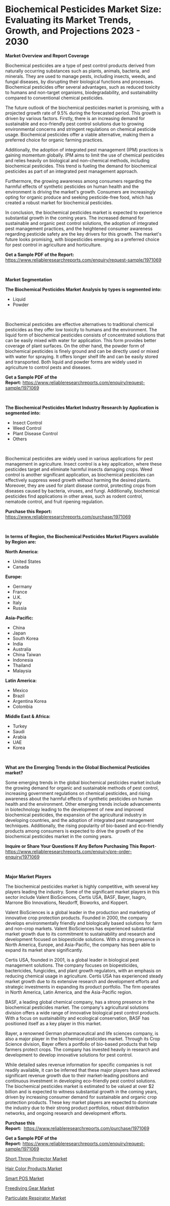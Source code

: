 <p><h1>Biochemical Pesticides Market Size: Evaluating its Market Trends, Growth, and Projections 2023 - 2030</h1></p><p><strong>Market Overview and Report Coverage</strong></p>
<p><p>Biochemical pesticides are a type of pest control products derived from naturally occurring substances such as plants, animals, bacteria, and minerals. They are used to manage pests, including insects, weeds, and fungal diseases, by disrupting their biological functions and processes. Biochemical pesticides offer several advantages, such as reduced toxicity to humans and non-target organisms, biodegradability, and sustainability compared to conventional chemical pesticides.</p><p>The future outlook of the biochemical pesticides market is promising, with a projected growth rate of 9.5% during the forecasted period. This growth is driven by various factors. Firstly, there is an increasing demand for sustainable and eco-friendly pest control solutions due to growing environmental concerns and stringent regulations on chemical pesticide usage. Biochemical pesticides offer a viable alternative, making them a preferred choice for organic farming practices.</p><p>Additionally, the adoption of integrated pest management (IPM) practices is gaining momentum globally. IPM aims to limit the use of chemical pesticides and relies heavily on biological and non-chemical methods, including biochemical pesticides. This trend is fueling the demand for biochemical pesticides as part of an integrated pest management approach.</p><p>Furthermore, the growing awareness among consumers regarding the harmful effects of synthetic pesticides on human health and the environment is driving the market's growth. Consumers are increasingly opting for organic produce and seeking pesticide-free food, which has created a robust market for biochemical pesticides.</p><p>In conclusion, the biochemical pesticides market is expected to experience substantial growth in the coming years. The increased demand for sustainable and organic pest control solutions, the adoption of integrated pest management practices, and the heightened consumer awareness regarding pesticide safety are the key drivers for this growth. The market's future looks promising, with biopesticides emerging as a preferred choice for pest control in agriculture and horticulture.</p></p>
<p><strong>Get a Sample PDF of the Report:</strong> <a href="https://www.reliableresearchreports.com/enquiry/request-sample/1971069">https://www.reliableresearchreports.com/enquiry/request-sample/1971069</a></p>
<p>&nbsp;</p>
<p><strong>Market Segmentation</strong></p>
<p><strong>The Biochemical Pesticides Market Analysis by types is segmented into:</strong></p>
<p><ul><li>Liquid</li><li>Powder</li></ul></p>
<p>&nbsp;</p>
<p><p>Biochemical pesticides are effective alternatives to traditional chemical pesticides as they offer low toxicity to humans and the environment. The liquid form of biochemical pesticides consists of concentrated solutions that can be easily mixed with water for application. This form provides better coverage of plant surfaces. On the other hand, the powder form of biochemical pesticides is finely ground and can be directly used or mixed with water for spraying. It offers longer shelf life and can be easily stored and transported. Both liquid and powder forms are widely used in agriculture to control pests and diseases.</p></p>
<p><strong>Get a Sample PDF of the Report:</strong>&nbsp;<a href="https://www.reliableresearchreports.com/enquiry/request-sample/1971069">https://www.reliableresearchreports.com/enquiry/request-sample/1971069</a></p>
<p>&nbsp;</p>
<p><strong>The Biochemical Pesticides Market Industry Research by Application is segmented into:</strong></p>
<p><ul><li>Insect Control</li><li>Weed Control</li><li>Plant Disease Control</li><li>Others</li></ul></p>
<p>&nbsp;</p>
<p><p>Biochemical pesticides are widely used in various applications for pest management in agriculture. Insect control is a key application, where these pesticides target and eliminate harmful insects damaging crops. Weed control is another significant application, as biochemical pesticides can effectively suppress weed growth without harming the desired plants. Moreover, they are used for plant disease control, protecting crops from diseases caused by bacteria, viruses, and fungi. Additionally, biochemical pesticides find applications in other areas, such as rodent control, nematode control, and fruit ripening regulation.</p></p>
<p><strong>Purchase this Report:</strong>&nbsp; <a href="https://www.reliableresearchreports.com/purchase/1971069">https://www.reliableresearchreports.com/purchase/1971069</a></p>
<p>&nbsp;</p>
<p><strong>In terms of Region, the Biochemical Pesticides Market Players available by Region are:</strong></p>
<p>
    <p> <strong> North America: </strong>
        <ul>
            <li>United States</li>
            <li>Canada</li>
        </ul>
        </p> 
    <p> <strong> Europe: </strong>
        <ul>
            <li>Germany</li>
            <li>France</li>
            <li>U.K.</li>
            <li>Italy</li>
            <li>Russia</li>
        </ul>
        </p> 
    <p> <strong> Asia-Pacific: </strong>
        <ul>
            <li>China</li>
            <li>Japan</li>
            <li>South Korea</li>
            <li>India</li>
            <li>Australia</li>
            <li>China Taiwan</li>
            <li>Indonesia</li>
            <li>Thailand</li>
            <li>Malaysia</li>
        </ul>
        </p> 
    <p> <strong> Latin America: </strong>
        <ul>
            <li>Mexico</li>
            <li>Brazil</li>
            <li>Argentina Korea</li>
            <li>Colombia</li>
        </ul>
        </p> 
    <p> <strong> Middle East & Africa: </strong>
        <ul>
            <li>Turkey</li>
            <li>Saudi</li>
            <li>Arabia</li>
            <li>UAE</li>
            <li>Korea</li>
        </ul>
    </p>
    </p>
<p>&nbsp;</p>
<p><strong>What are the Emerging Trends in the Global Biochemical Pesticides market?</strong></p>
<p><p>Some emerging trends in the global biochemical pesticides market include the growing demand for organic and sustainable methods of pest control, increasing government regulations on chemical pesticides, and rising awareness about the harmful effects of synthetic pesticides on human health and the environment. Other emerging trends include advancements in biotechnology leading to the development of new and improved biochemical pesticides, the expansion of the agricultural industry in developing countries, and the adoption of integrated pest management techniques. Additionally, the rising popularity of bio-based and eco-friendly products among consumers is expected to drive the growth of the biochemical pesticides market in the coming years.</p></p>
<p><strong>Inquire or Share Your Questions If Any Before Purchasing This Report</strong>- <a href="https://www.reliableresearchreports.com/enquiry/pre-order-enquiry/1971069">https://www.reliableresearchreports.com/enquiry/pre-order-enquiry/1971069</a></p>
<p>&nbsp;</p>
<p><strong>Major Market Players</strong></p>
<p><p>The biochemical pesticides market is highly competitive, with several key players leading the industry. Some of the significant market players in this sector include Valent BioSciences, Certis USA, BASF, Bayer, Isagro, Marrone Bio Innovations, Neudorff, Bioworks, and Koppert.</p><p>Valent BioSciences is a global leader in the production and marketing of innovative crop protection products. Founded in 2000, the company develops environmentally friendly and biologically based solutions for farm and non-crop markets. Valent BioSciences has experienced substantial market growth due to its commitment to sustainability and research and development focused on biopesticide solutions. With a strong presence in North America, Europe, and Asia-Pacific, the company has been able to expand its market share significantly.</p><p>Certis USA, founded in 2001, is a global leader in biological pest management solutions. The company focuses on biopesticides, bactericides, fungicides, and plant growth regulators, with an emphasis on reducing chemical usage in agriculture. Certis USA has experienced steady market growth due to its extensive research and development efforts and strategic investments in expanding its product portfolio. The firm operates in North America, Latin America, and the Asia-Pacific region.</p><p>BASF, a leading global chemical company, has a strong presence in the biochemical pesticides market. The company's agricultural solutions division offers a wide range of innovative biological pest control products. With a focus on sustainability and ecological conservation, BASF has positioned itself as a key player in this market.</p><p>Bayer, a renowned German pharmaceutical and life sciences company, is also a major player in the biochemical pesticides market. Through its Crop Science division, Bayer offers a portfolio of bio-based products that help farmers protect crops. The company has invested heavily in research and development to develop innovative solutions for pest control.</p><p>While detailed sales revenue information for specific companies is not readily available, it can be inferred that these major players have achieved significant revenue growth due to their market-leading positions and continuous investment in developing eco-friendly pest control solutions. The biochemical pesticides market is estimated to be valued at over $2 billion and is expected to witness substantial growth in the coming years, driven by increasing consumer demand for sustainable and organic crop protection products. These key market players are expected to dominate the industry due to their strong product portfolios, robust distribution networks, and ongoing research and development efforts.</p></p>
<p><strong>Purchase this Report:</strong>&nbsp;&nbsp;<a href="https://www.reliableresearchreports.com/purchase/1971069">https://www.reliableresearchreports.com/purchase/1971069</a></p>
<p></p>
<p><strong>Get a Sample PDF of the Report:</strong>&nbsp;<a href="https://www.reliableresearchreports.com/enquiry/request-sample/1971069">https://www.reliableresearchreports.com/enquiry/request-sample/1971069</a></p>
<p><p><a href="https://medium.com/@emmyrolfson8689/short-throw-projector-market-trends-forecast-and-competitive-analysis-to-2030-34fac2b70223">Short Throw Projector Market</a></p><p><a href="https://medium.com/@itzelheller546/hair-color-products-market-size-and-market-trends-complete-industry-overview-2023-to-2030-3f4eb7619ff0">Hair Color Products Market</a></p><p><a href="https://medium.com/@ginawindler1965/smart-pos-market-insights-into-market-cagr-market-trends-and-growth-strategies-2d8a39b906ad">Smart POS Market</a></p><p><a href="https://medium.com/@lauryframi644/freediving-gear-market-research-report-its-history-and-forecast-2023-to-2030-7f537d0b0608">Freediving Gear Market</a></p><p><a href="https://medium.com/@ameliahaleyi77567/particulate-respirator-market-trends-forecast-and-competitive-analysis-to-2030-ed06ccff2753">Particulate Respirator Market</a></p></p>
